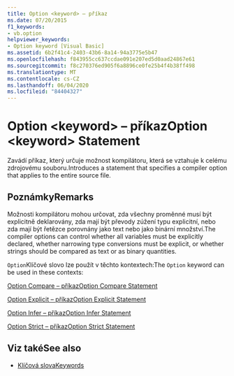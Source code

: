 ```yaml
---
title: Option <keyword> – příkaz
ms.date: 07/20/2015
f1_keywords:
- vb.option
helpviewer_keywords:
- Option keyword [Visual Basic]
ms.assetid: 6b2f41c4-2403-43b6-8a14-94a3775e5b47
ms.openlocfilehash: f843955cc637ccdae091e207ed5d0aad24867e61
ms.sourcegitcommit: f8c270376ed905f6a8896ce0fe25b4f4b38ff498
ms.translationtype: MT
ms.contentlocale: cs-CZ
ms.lasthandoff: 06/04/2020
ms.locfileid: "84404327"
---
```

# <a name="option-keyword-statement"></a><span data-ttu-id="5a7ab-102">Option \<keyword> – příkaz</span><span class="sxs-lookup"><span data-stu-id="5a7ab-102">Option \<keyword> Statement</span></span>
<span data-ttu-id="5a7ab-103">Zavádí příkaz, který určuje možnost kompilátoru, která se vztahuje k celému zdrojovému souboru.</span><span class="sxs-lookup"><span data-stu-id="5a7ab-103">Introduces a statement that specifies a compiler option that applies to the entire source file.</span></span>  
  
## <a name="remarks"></a><span data-ttu-id="5a7ab-104">Poznámky</span><span class="sxs-lookup"><span data-stu-id="5a7ab-104">Remarks</span></span>  
 <span data-ttu-id="5a7ab-105">Možnosti kompilátoru mohou určovat, zda všechny proměnné musí být explicitně deklarovány, zda mají být převody zúžení typu explicitní, nebo zda mají být řetězce porovnány jako text nebo jako binární množství.</span><span class="sxs-lookup"><span data-stu-id="5a7ab-105">The compiler options can control whether all variables must be explicitly declared, whether narrowing type conversions must be explicit, or whether strings should be compared as text or as binary quantities.</span></span>  
  
 <span data-ttu-id="5a7ab-106">`Option`Klíčové slovo lze použít v těchto kontextech:</span><span class="sxs-lookup"><span data-stu-id="5a7ab-106">The `Option` keyword can be used in these contexts:</span></span>  
  
 [<span data-ttu-id="5a7ab-107">Option Compare – příkaz</span><span class="sxs-lookup"><span data-stu-id="5a7ab-107">Option Compare Statement</span></span>](option-compare-statement.md)  
  
 [<span data-ttu-id="5a7ab-108">Option Explicit – příkaz</span><span class="sxs-lookup"><span data-stu-id="5a7ab-108">Option Explicit Statement</span></span>](option-explicit-statement.md)  
  
 [<span data-ttu-id="5a7ab-109">Option Infer – příkaz</span><span class="sxs-lookup"><span data-stu-id="5a7ab-109">Option Infer Statement</span></span>](option-infer-statement.md)  
  
 [<span data-ttu-id="5a7ab-110">Option Strict – příkaz</span><span class="sxs-lookup"><span data-stu-id="5a7ab-110">Option Strict Statement</span></span>](option-strict-statement.md)  
  
## <a name="see-also"></a><span data-ttu-id="5a7ab-111">Viz také</span><span class="sxs-lookup"><span data-stu-id="5a7ab-111">See also</span></span>

- [<span data-ttu-id="5a7ab-112">Klíčová slova</span><span class="sxs-lookup"><span data-stu-id="5a7ab-112">Keywords</span></span>](../keywords/index.md)
